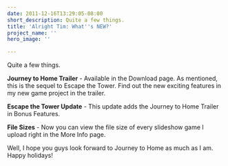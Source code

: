 ```yaml
---
date: 2011-12-16T13:29:05-08:00
short_description: Quite a few things.
title: 'Alright Tim: What''s NEW?'
project_name: ''
hero_image: ''

---
```

Quite a few things.

**Journey to Home Trailer** - Available in the Download page. As mentioned, this is the sequel to Escape the Tower. Find out the new exciting features in my new game project in the trailer.

**Escape the Tower Update** - This update adds the Journey to Home Trailer in Bonus Features.

**File Sizes** - Now you can view the file size of every slideshow game I upload right in the More Info page.

Well, I hope you guys look forward to Journey to Home as much as I am. Happy holidays!